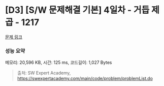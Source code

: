 # [D3] [S/W 문제해결 기본] 4일차 - 거듭 제곱 - 1217 

[문제 링크](https://swexpertacademy.com/main/code/problem/problemDetail.do?contestProbId=AV14dUIaAAUCFAYD) 

### 성능 요약

메모리: 20,596 KB, 시간: 125 ms, 코드길이: 1,027 Bytes



> 출처: SW Expert Academy, https://swexpertacademy.com/main/code/problem/problemList.do